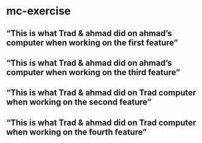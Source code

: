 # mc-exercise

## “This is what Trad & ahmad did on ahmad’s computer when working on the first feature”


## “This is what Trad & ahmad did on ahmad’s computer when working on the third feature”

## “This is what Trad & ahmad did on Trad computer when working on the second feature”

## “This is what Trad & ahmad did on Trad computer when working on the fourth feature”


